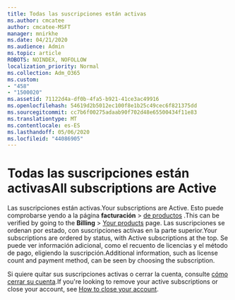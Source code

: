 ```yaml
---
title: Todas las suscripciones están activas
ms.author: cmcatee
author: cmcatee-MSFT
manager: mnirkhe
ms.date: 04/21/2020
ms.audience: Admin
ms.topic: article
ROBOTS: NOINDEX, NOFOLLOW
localization_priority: Normal
ms.collection: Adm_O365
ms.custom:
- "458"
- "1500020"
ms.assetid: 71122d4a-df0b-4fa5-b921-41ce3ac49916
ms.openlocfilehash: 54619d2b5012ec100f8e1b25c49cec6f821375dd
ms.sourcegitcommit: cc7b6f00275adaab90f702d48e65500434f11e83
ms.translationtype: MT
ms.contentlocale: es-ES
ms.lasthandoff: 05/06/2020
ms.locfileid: "44086905"
---
```

# <a name="all-subscriptions-are-active"></a><span data-ttu-id="7afae-102">Todas las suscripciones están activas</span><span class="sxs-lookup"><span data-stu-id="7afae-102">All subscriptions are Active</span></span>

<span data-ttu-id="7afae-103">Las suscripciones están activas.</span><span class="sxs-lookup"><span data-stu-id="7afae-103">Your subscriptions are Active.</span></span> <span data-ttu-id="7afae-104">Esto puede comprobarse yendo a la página **facturación** \> [de productos](https://go.microsoft.com/fwlink/p/?linkid=842054) .</span><span class="sxs-lookup"><span data-stu-id="7afae-104">This can be verified by going to the **Billing** \> [Your products](https://go.microsoft.com/fwlink/p/?linkid=842054) page.</span></span> <span data-ttu-id="7afae-105">Las suscripciones se ordenan por estado, con suscripciones activas en la parte superior.</span><span class="sxs-lookup"><span data-stu-id="7afae-105">Your subscriptions are ordered by status, with Active subscriptions at the top.</span></span> <span data-ttu-id="7afae-106">Se puede ver información adicional, como el recuento de licencias y el método de pago, eligiendo la suscripción.</span><span class="sxs-lookup"><span data-stu-id="7afae-106">Additional information, such as license count and payment method, can be seen by choosing the subscription.</span></span>
  
<span data-ttu-id="7afae-107">Si quiere quitar sus suscripciones activas o cerrar la cuenta, consulte [cómo cerrar su cuenta](https://docs.microsoft.com/microsoft-365/commerce/close-your-account?view=o365-worldwide).</span><span class="sxs-lookup"><span data-stu-id="7afae-107">If you're looking to remove your active subscriptions or close your account, see [How to close your account](https://docs.microsoft.com/microsoft-365/commerce/close-your-account?view=o365-worldwide).</span></span>
